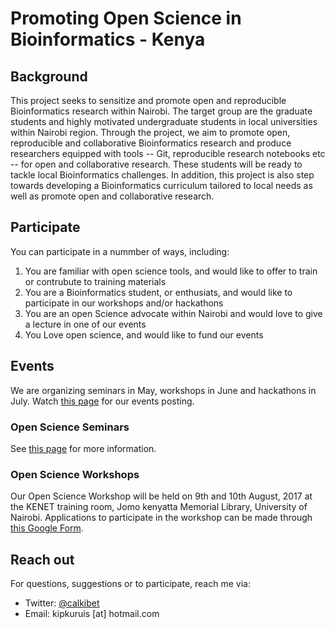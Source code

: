 # Promoting Open Science in Bioinformatics - Kenya

## Background

This project seeks to sensitize and promote open and reproducible Bioinformatics research within Nairobi. The target group are the graduate students and highly motivated undergraduate students in local universities within Nairobi region. Through the project, we aim to promote open, reproducible and collaborative Bioinformatics research and produce researchers equipped with tools -- Git, reproducible research notebooks etc -- for open and collaborative research.  These students will be ready to tackle local Bioinformatics challenges. In addition, this project is also step towards developing a Bioinformatics curriculum tailored to local needs as well as promote open and collaborative research.

## Participate

You can participate in a nummber of ways, including:
1. You are familiar with open science tools, and would  like to offer to train or  contrubute to training materials
2. You are a Bioinformatics student, or enthusiats, and would like to participate in our workshops and/or hackathons
3. You are an open Science advocate within Nairobi and would love to give a lecture in one of our events
4. You Love open science, and would like to fund our events

## Events
We are organizing seminars in May, workshops in June and hackathons in July. Watch [this page](https://kipkurui.github.io/studyGroup/) for our events posting. 

### Open Science Seminars
See [this page](./OpenScienceSeminar.md) for more information.
### Open Science Workshops
Our Open Science Workshop will be held on 9th and 10th August, 2017 at the KENET training room, Jomo kenyatta Memorial Library, University of Nairobi. Applications to participate in the workshop can be made through [this Google Form](https://goo.gl/forms/s3aik3R6Uy0dannd2). 

## Reach out

For questions, suggestions or to participate, reach me via:
- Twitter: [@calkibet](https://twitter.com/calkibet)
- Email: kipkuruis [at] hotmail.com
